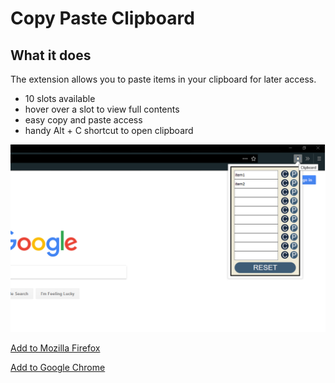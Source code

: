 # Copy Paste Clipboard

## What it does ##

The extension allows you to paste items in your clipboard for later access.

* 10 slots available 
* hover over a slot to view full contents
* easy copy and paste access
* handy Alt + C shortcut to open clipboard


![Copy Paste Clipboard screenshot](https://github.com/karolien/clipboard-extension/blob/master/screenshot.png)

[Add to Mozilla Firefox](https://addons.mozilla.org/en-US/firefox/addon/copy-paste-clipboard/)

[Add to Google Chrome](https://chrome.google.com/webstore/detail/copy-paste-clipboard/ndnfkjaamnmnjbgncecbacbidpjhcbpe)
